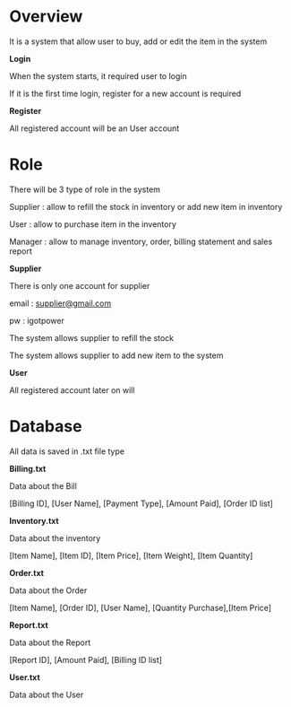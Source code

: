 # Overview
It is a system that allow user to buy, add or edit the item in the system


**Login**

When the system starts, it required user to login

If it is the first time login, register for a new account is required

**Register**

All registered account will be an User account



# Role
There will be 3 type of role in the system

Supplier    : allow to refill the stock in inventory or add new item in inventory

User        : allow to purchase item in the inventory

Manager     : allow to manage inventory, order, billing statement and sales report


**Supplier**

There is only one account for supplier

email       : supplier@gmail.com

pw          : igotpower

The system allows supplier to refill the stock

The system allows supplier to add new item to the system


**User**

All registered account later on will 


# Database
All data is saved in .txt file type


**Billing.txt**

Data about the Bill

[Billing ID], [User Name], [Payment Type], [Amount Paid], [Order ID list]


**Inventory.txt**

Data about the inventory

[Item Name], [Item ID], [Item Price], [Item Weight], [Item Quantity]


**Order.txt**

Data about the Order

[Item Name], [Order ID], [User Name], [Quantity Purchase],[Item Price]


**Report.txt**

Data about the Report

[Report ID], [Amount Paid], [Billing ID list]


**User.txt**

Data about the User
